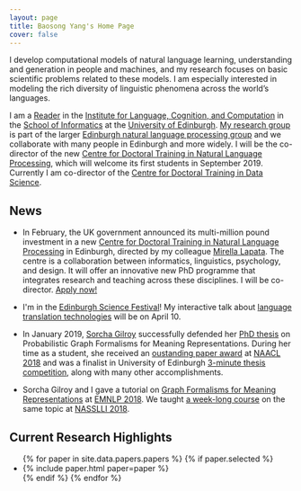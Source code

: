 ```yaml
---
layout: page
title: Baosong Yang's Home Page
cover: false
---
```


I develop computational models of natural language learning, 
understanding and generation in people and machines, and my research 
focuses on basic scientific problems related to these models. I am 
especially interested in modeling the rich diversity of linguistic
phenomena across the world’s languages. 

I am a [Reader](https://en.wikipedia.org/wiki/Reader_(academic_rank))
in the [Institute for Language, Cognition, and Computation](http://web.inf.ed.ac.uk/ilcc)
in the [School of Informatics](http://web.inf.ed.ac.uk/)
at the [University of Edinburgh](https://www.ed.ac.uk/). 
[My research group](collaborators) is part of the larger 
[Edinburgh natural language processing group](http://groups.inf.ed.ac.uk/edinburghnlp/)
and we collaborate with many people in Edinburgh and more widely. 
I will be the co-director of the new
[Centre for Doctoral Training in Natural Language Processing](https://edinburghnlp.inf.ed.ac.uk/cdt/),
which will welcome its first students in September 2019.
Currently I am co-director of the 
[Centre for Doctoral Training in Data Science](http://datascience.inf.ed.ac.uk/).


## News
* In February, the UK government announced its multi-million pound investment in a new
[Centre for Doctoral Training in Natural Language Processing](https://edinburghnlp.inf.ed.ac.uk/cdt/)
in Edinburgh, directed by my colleague [Mirella Lapata](http://homepages.inf.ed.ac.uk/mlap/).
The centre is a collaboration between informatics, linguistics, psychology, and design.
It will offer an innovative new PhD programme that integrates research and 
teaching across these disciplines.
I will be co-director. [Apply now!](https://edinburghnlp.inf.ed.ac.uk/cdt/)
 
* I'm in the [Edinburgh Science Festival](https://www.sciencefestival.co.uk/festival)!
My interactive talk about [language translation technologies](https://www.sciencefestival.co.uk/event-details/inside-google-translate)
will be on April 10.

* In January 2019, [Sorcha Gilroy](http://homepages.inf.ed.ac.uk/s1459276/) 
successfully defended her [PhD thesis](https://drive.google.com/file/d/1yi_dyiOKXbZdVNcGy789A26FE7nAoTn0/view?usp=sharing) on Probabilistic Graph Formalisms for
Meaning Representations. During her time as a student, she 
received an [oustanding paper award](https://naacl2018.wordpress.com/2018/04/11/outstanding-papers/)
at [NAACL 2018](http://naacl2018.org/) and was a finalist in University of Edinburgh 
[3-minute thesis competition](https://www.ed.ac.uk/institute-academic-development/postgraduate/doctoral/3mt/3mt-final),
along with many other accomplishments.

* Sorcha Gilroy and I gave a tutorial on 
[Graph Formalisms for Meaning Representations](https://bit.ly/GraphFormalismsEMNLP) at
[EMNLP 2018](http://emnlp2018.org/). We taught [a week-long course](https://drive.google.com/drive/folders/1NtdhgieGKpnTvpYiBCUgkE-g0ygKDyE_) on 
the same topic at [NASSLLI 2018](https://www.cmu.edu/nasslli2018/).

## Current Research Highlights

<ul>
{% for paper in site.data.papers.papers %}
  {% if paper.selected %}
  <li>
  {% include paper.html paper=paper %}
  </li>
  {% endif %}
{% endfor %}
</ul>

